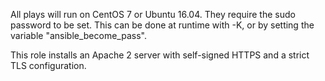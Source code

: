 All plays will run on CentOS 7 or Ubuntu 16.04. They require the sudo password to be set. This can be done at runtime with -K, or by setting the variable "ansible_become_pass".

This role installs an Apache 2 server with self-signed HTTPS and a strict TLS configuration.
